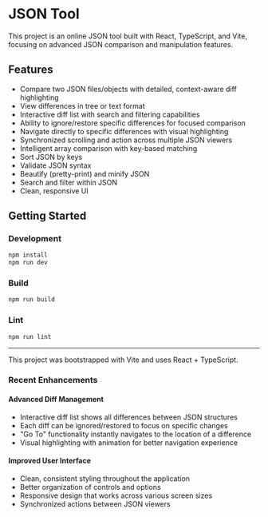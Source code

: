 # JSON Tool

This project is an online JSON tool built with React, TypeScript, and Vite, focusing on advanced JSON comparison and manipulation features.

## Features
- Compare two JSON files/objects with detailed, context-aware diff highlighting
- View differences in tree or text format
- Interactive diff list with search and filtering capabilities
- Ability to ignore/restore specific differences for focused comparison
- Navigate directly to specific differences with visual highlighting
- Synchronized scrolling and action across multiple JSON viewers
- Intelligent array comparison with key-based matching
- Sort JSON by keys
- Validate JSON syntax
- Beautify (pretty-print) and minify JSON
- Search and filter within JSON
- Clean, responsive UI

## Getting Started

### Development
```bash
npm install
npm run dev
```

### Build
```bash
npm run build
```

### Lint
```bash
npm run lint
```

---

This project was bootstrapped with Vite and uses React + TypeScript.

### Recent Enhancements

#### Advanced Diff Management
- Interactive diff list shows all differences between JSON structures
- Each diff can be ignored/restored to focus on specific changes
- "Go To" functionality instantly navigates to the location of a difference
- Visual highlighting with animation for better navigation experience

#### Improved User Interface
- Clean, consistent styling throughout the application
- Better organization of controls and options
- Responsive design that works across various screen sizes
- Synchronized actions between JSON viewers
